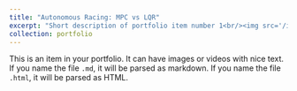 ```yaml
---
title: "Autonomous Racing: MPC vs LQR"
excerpt: "Short description of portfolio item number 1<br/><img src='/images/Tracking.gif' alt='Tracking Animation' width='500' height='300'>"
collection: portfolio
---
```


This is an item in your portfolio. It can have images or videos with nice text. If you name the file `.md`, it will be parsed as markdown. If you name the file `.html`, it will be parsed as HTML.
